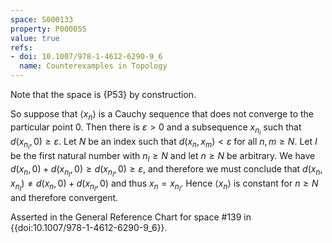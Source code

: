 ```yaml
---
space: S000133
property: P000055
value: true
refs:
- doi: 10.1007/978-1-4612-6290-9_6
  name: Counterexamples in Topology
---
```


Note that the space is {P53} by construction.

So suppose that $\langle x_n \rangle$ is a Cauchy sequence that does not converge to the particular point $0$.  Then there is $\varepsilon>0$ and a subsequence $x_{n_i}$ such that $d(x_{n_i},0)\ge \varepsilon$.  Let $N$ be an index such that $d(x_n,x_m)<\varepsilon$ for all $n,m\ge N$.  Let $I$ be the first natural number with $n_I\ge N$ and let $n\ge N$ be arbitrary. We have $d(x_n,0)+d(x_{n_I},0)\ge d(x_{n_I},0)\ge \varepsilon$, and therefore we must conclude that $d(x_n,x_{n_I})\not=d(x_n,0)+d(x_{n_I},0)$ and thus $x_{n}=x_{n_I}$. Hence $\langle x_n \rangle$ is constant for $n\ge N$ and therefore convergent.

Asserted in the General Reference Chart for space #139 in
{{doi:10.1007/978-1-4612-6290-9_6}}.
